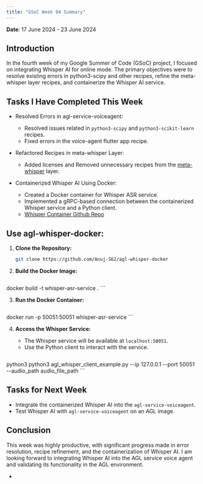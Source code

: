 ```yaml
---
title: "GSoC Week 04 Summary"
---
```



<!-- # GSoC Week 02 Summary -->
**Date**: 17 June 2024 - 23 June 2024
## Introduction
In the fourth week of my Google Summer of Code (GSoC) project, I focused on integrating Whisper AI for online mode. The primary objectives were to resolve existing errors in python3-scipy and other recipes, refine the meta-whisper layer recipes, and containerize the Whisper AI service.

## Tasks I Have Completed This Week

- Resolved Errors in agl-service-voiceagent:

   - Resolved issues related in `python3-scipy` and `python3-scikit-learn` recipes.
   - Fixed errors in the voice-agent flutter app recipe.

- Refactored Recipes in meta-whisper Layer:

   - Added licenses and Removed unnecessary recipes from the [meta-whisper](https://github.com/Anuj-S62/meta-whisper) layer.

- Containerized Whisper AI Using Docker:

   - Created a Docker container for Whisper ASR service.
   - Implemented a gRPC-based connection between the containerized Whisper service and a Python client.
   - [Whisper Container Github Repo](https://github.com/Anuj-S62/agl-whisper-docker)

## Use agl-whisper-docker:

1. **Clone the Repository:**

   ```sh
   git clone https://github.com/Anuj-S62/agl-whisper-docker
    ```

2. **Build the Docker Image:**

    ```sh
docker build -t whisper-asr-service .
    ```

3. **Run the Docker Container:**

    ```bash
docker run -p 50051:50051 whisper-asr-service
    ```

4. **Access the Whisper Service:**
    - The Whisper service will be available at `localhost:50051`.
    - Use the Python client to interact with the service.

    ```sh
python3 python3 agl_whisper_client_example.py --ip 127.0.0.1 --port 50051 --audio_path audio_file_path
    ```

## Tasks for Next Week
- Integrate the containerized Whisper AI into the `agl-service-voiceagent`.
- Test Whisper AI with `agl-service-voiceagent` on an AGL image.

## Conclusion
This week was highly productive, with significant progress made in error resolution, recipe refinement, and the containerization of Whisper AI. I am looking forward to integrating Whisper AI into the AGL service voice agent and validating its functionality in the AGL environment.


- 